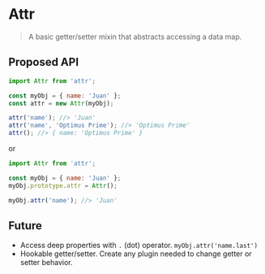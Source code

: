 # Attr

> A basic getter/setter mixin that abstracts accessing a data map.

## Proposed API

```javascript
import Attr from 'attr';

const myObj = { name: 'Juan' };
const attr = new Attr(myObj);

attr('name'); //> 'Juan'
attr('name', 'Optimus Prime'); //> 'Optimus Prime'
attr(); //> { name: 'Optimus Prime' }
```

or

```javascript
import Attr from 'attr';

const myObj = { name: 'Juan' };
myObj.prototype.attr = Attr();

myObj.attr('name'); //> 'Juan'
```


## Future

- Access deep properties with `.` (dot) operator. `myObj.attr('name.last')`
- Hookable getter/setter. Create any plugin needed to change getter or setter behavior.

